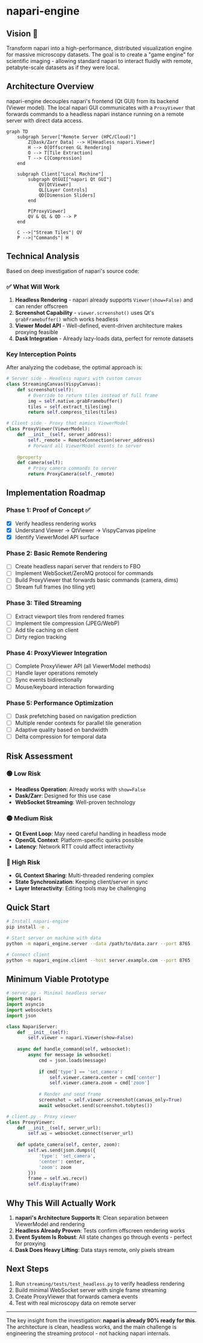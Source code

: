 # napari-engine

## Vision 🚀
Transform napari into a high-performance, distributed visualization engine for massive microscopy datasets. The goal is to create a "game engine" for scientific imaging - allowing standard napari to interact fluidly with remote, petabyte-scale datasets as if they were local.

## Architecture Overview

napari-engine decouples napari's frontend (Qt GUI) from its backend (Viewer model). The local napari GUI communicates with a `ProxyViewer` that forwards commands to a headless napari instance running on a remote server with direct data access.

```mermaid
graph TD
    subgraph Server["Remote Server (HPC/Cloud)"]
        Z[Dask/Zarr Data] --> H[Headless napari.Viewer]
        H --> O[Offscreen GL Rendering]
        O --> T[Tile Extraction]
        T --> C[Compression]
    end

    subgraph Client["Local Machine"]
        subgraph QtGUI["napari Qt GUI"]
            QV[QtViewer]
            QL[Layer Controls]
            QD[Dimension Sliders]
        end
        
        P[ProxyViewer]
        QV & QL & QD --> P
    end

    C -->|"Stream Tiles"| QV
    P -->|"Commands"| H
```

## Technical Analysis

Based on deep investigation of napari's source code:

### ✅ What Will Work

1. **Headless Rendering** - napari already supports `Viewer(show=False)` and can render offscreen
2. **Screenshot Capability** - `viewer.screenshot()` uses Qt's `grabFramebuffer()` which works headless
3. **Viewer Model API** - Well-defined, event-driven architecture makes proxying feasible
4. **Dask Integration** - Already lazy-loads data, perfect for remote datasets

### Key Interception Points

After analyzing the codebase, the optimal approach is:

```python
# Server side - Headless napari with custom canvas
class StreamingCanvas(VispyCanvas):
    def screenshot(self):
        # Override to return tiles instead of full frame
        img = self.native.grabFramebuffer() 
        tiles = self.extract_tiles(img)
        return self.compress_tiles(tiles)

# Client side - Proxy that mimics ViewerModel
class ProxyViewer(ViewerModel):
    def __init__(self, server_address):
        self._remote = RemoteConnection(server_address)
        # Forward all ViewerModel events to server
        
    @property
    def camera(self):
        # Proxy camera commands to server
        return ProxyCamera(self._remote)
```

## Implementation Roadmap

### Phase 1: Proof of Concept ✅
- [x] Verify headless rendering works
- [x] Understand Viewer → QtViewer → VispyCanvas pipeline
- [x] Identify ViewerModel API surface

### Phase 2: Basic Remote Rendering
- [ ] Create headless napari server that renders to FBO
- [ ] Implement WebSocket/ZeroMQ protocol for commands
- [ ] Build ProxyViewer that forwards basic commands (camera, dims)
- [ ] Stream full frames (no tiling yet)

### Phase 3: Tiled Streaming
- [ ] Extract viewport tiles from rendered frames
- [ ] Implement tile compression (JPEG/WebP)
- [ ] Add tile caching on client
- [ ] Dirty region tracking

### Phase 4: ProxyViewer Integration
- [ ] Complete ProxyViewer API (all ViewerModel methods)
- [ ] Handle layer operations remotely
- [ ] Sync events bidirectionally
- [ ] Mouse/keyboard interaction forwarding

### Phase 5: Performance Optimization
- [ ] Dask prefetching based on navigation prediction
- [ ] Multiple render contexts for parallel tile generation
- [ ] Adaptive quality based on bandwidth
- [ ] Delta compression for temporal data

## Risk Assessment

### 🟢 Low Risk
- **Headless Operation**: Already works with `show=False`
- **Dask/Zarr**: Designed for this use case
- **WebSocket Streaming**: Well-proven technology

### 🟡 Medium Risk  
- **Qt Event Loop**: May need careful handling in headless mode
- **OpenGL Context**: Platform-specific quirks possible
- **Latency**: Network RTT could affect interactivity

### 🔴 High Risk
- **GL Context Sharing**: Multi-threaded rendering complex
- **State Synchronization**: Keeping client/server in sync
- **Layer Interactivity**: Editing tools may be challenging

## Quick Start

```bash
# Install napari-engine
pip install -e .

# Start server on machine with data
python -m napari_engine.server --data /path/to/data.zarr --port 8765

# Connect client
python -m napari_engine.client --host server.example.com --port 8765
```

## Minimum Viable Prototype

```python
# server.py - Minimal headless server
import napari
import asyncio
import websockets
import json

class NapariServer:
    def __init__(self):
        self.viewer = napari.Viewer(show=False)
    
    async def handle_command(self, websocket):
        async for message in websocket:
            cmd = json.loads(message)
            
            if cmd['type'] == 'set_camera':
                self.viewer.camera.center = cmd['center']
                self.viewer.camera.zoom = cmd['zoom']
            
            # Render and send frame
            screenshot = self.viewer.screenshot(canvas_only=True)
            await websocket.send(screenshot.tobytes())

# client.py - Proxy viewer
class ProxyViewer:
    def __init__(self, server_url):
        self.ws = websocket.connect(server_url)
        
    def update_camera(self, center, zoom):
        self.ws.send(json.dumps({
            'type': 'set_camera',
            'center': center,
            'zoom': zoom
        }))
        frame = self.ws.recv()
        self.display(frame)
```

## Why This Will Actually Work

1. **napari's Architecture Supports It**: Clean separation between ViewerModel and rendering
2. **Headless Already Proven**: Tests confirm offscreen rendering works
3. **Event System Is Robust**: All state changes go through events - perfect for proxying
4. **Dask Does Heavy Lifting**: Data stays remote, only pixels stream

## Next Steps

1. Run `streaming/tests/test_headless.py` to verify headless rendering
2. Build minimal WebSocket server with single frame streaming  
3. Create ProxyViewer that forwards camera events
4. Test with real microscopy data on remote server

---

The key insight from the investigation: **napari is already 90% ready for this**. The architecture is clean, headless works, and the main challenge is engineering the streaming protocol - not hacking napari internals.